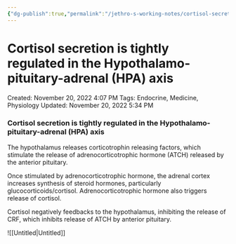 ```yaml
---
{"dg-publish":true,"permalink":"/jethro-s-working-notes/cortisol-secretion-is-tightly-regulated-in-the-hyp/","dgPassFrontmatter":true}
---
```



# Cortisol secretion is tightly regulated in the Hypothalamo-pituitary-adrenal (HPA) axis

Created: November 20, 2022 4:07 PM
Tags: Endocrine, Medicine, Physiology
Updated: November 20, 2022 5:34 PM

### Cortisol secretion is tightly regulated in the Hypothalamo-pituitary-adrenal (HPA) axis

The hypothalamus releases corticotrophin releasing factors, which stimulate the release of adrenocorticotrophic hormone (ATCH) released by the anterior pituitary.

Once stimulated by adrenocorticotrophic hormone, the adrenal cortex increases synthesis of steroid hormones, particularly glucocorticoids/cortisol. Adrenocorticotrophic hormone also triggers release of cortisol.

Cortisol negatively feedbacks to the hypothalamus, inhibiting the release of CRF, which inhibits release of ATCH by anterior pituitary.

![[Untitled\|Untitled]]